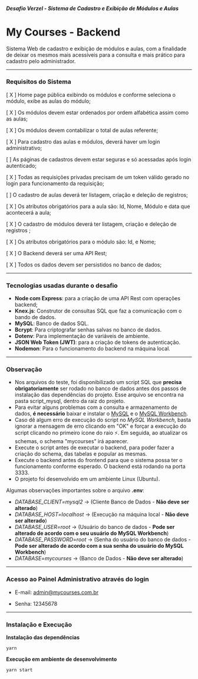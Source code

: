 
##### Desafio Verzel - Sistema de Cadastro e Exibição de Módulos e Aulas

# My Courses - Backend

Sistema Web de cadastro e exibição de módulos e aulas, com a finalidade de deixar os mesmos mais acessíveis para a consulta e mais prático para cadastro pelo administrador.

------------
### Requisitos do Sistema

[ X ] Home page pública exibindo os módulos e conforme seleciona o módulo, exibe as aulas do módulo;

[ X ] Os módulos devem estar ordenados por ordem alfabética assim como as aulas;

[ X ] Os módulos devem contabilizar o total de aulas referente;

[ X ] Para cadastro das aulas e módulos, deverá haver um login administrativo;

[ ] As páginas de cadastros devem estar seguras e só acessadas após login autenticado;

[ X ] Todas as requisições privadas precisam de um token válido gerado no login para funcionamento da requisição;

[  ] O cadastro de aulas deverá ter listagem, criação e deleção de registros;

[ X ] Os atributos obrigatórios para a aula são: Id, Nome, Módulo e data que acontecerá a aula;

[ X ] O cadastro de módulos deverá ter listagem, criação e deleção de registros ;

[ X ] Os atributos obrigatórios para o módulo são: Id, e Nome;

[ X ] O Backend deverá ser uma API Rest;

[ X ] Todos os dados devem ser persistidos no banco de dados;

------------


### Tecnologias usadas durante o desafio

- **Node com Express**: para a criação de uma API Rest com operações backend;
- **Knex.js**: Construtor de consultas SQL que faz a comunicação com o bando de dados.
- **MySQL**: Banco de dados SQL.
- **Bcrypt**: Para criptografar senhas salvas no banco de dados.
- **Dotenv**: Para implementação de variáveis de ambiente.
- **JSON Web Token (JWT)**: para a criação de tokens de autenticação.
- **Nodemon**: Para o funcionamento do backend na máquina local.

------------

### Observação

- Nos arquivos do teste, foi disponibilizado um script SQL que **precisa obrigatoriamente** ser rodado no banco de dados antes dos passos de instalação das dependências do projeto. Esse arquivo se encontra na pasta script_mysql, dentro da raiz do projeto.
- Para evitar alguns problemas com a consulta e armazenamento de dados, **é necessário** baixar e instalar o [MySQL](https://dev.mysql.com/downloads/installer/) e o [MySQL Workbench](https://www.mysql.com/products/workbench/).
- Caso dê algum erro de execução do script no *MySQL Workbench*, basta ignorar a mensagem de erro clicando em "OK" e forçar a execução do script clicando no primeiro ícone do raio ⚡. Em seguida, ao atualizar os schemas, o schema "mycourses" irá aparecer.
- Execute o script antes de executar o backend, para poder fazer a criação do schema, das tabelas e popular as mesmas.
- Execute o backend antes do frontend para que o sistema possa ter o funcionamento conforme esperado. O backend está rodando na porta 3333.
- O projeto foi desenvolvido em um ambiente Linux (Ubuntu).

Algumas observações importantes sobre o arquivo **.env**:
- *DATABASE_CLIENT=mysql2* -> (Cliente Banco de Dados - **Não deve ser alterado**)
- *DATABASE_HOST=localhost*  -> (Execução na máquina local - **Não deve ser alterado**)
- *DATABASE_USER=root*  -> (Usuário do banco de dados - **Pode ser alterado de acordo com o seu usuário do MySQL Workbench**)
- *DATABASE_PASSWORD=root*  -> (Senha do usuário do banco de dados - **Pode ser alterado de acordo com a sua senha do usuário do MySQL Workbench**)
- *DATABASE=mycourses* -> (Banco de Dados - **Não deve ser alterado**)

------------

### Acesso ao Painel Administrativo através do login
- E-mail: admin@mycourses.com.br

- Senha: 12345678

------------

### Instalação e Execução

**Instalação das dependências**
```
yarn
```

**Execução em ambiente de desenvolvimento**

```
yarn start
```
